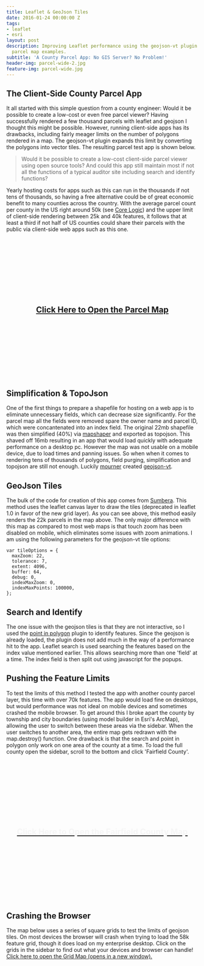 ```yaml
---
title: Leaflet & GeoJson Tiles
date: 2016-01-24 00:00:00 Z
tags:
- leaflet
- esri
layout: post
description: Improving Leaflet performance using the geojson-vt plugin with two county
  parcel map examples.
subtitle: 'A County Parcel App: No GIS Server? No Problem!'
header-img: parcel-wide-2.jpg
feature-img: parcel-wide.jpg
---
```

## The Client-Side County Parcel App

It all started with this simple question from a county engineer: Would it be possible to create a low-cost or even free parcel viewer? Having successfully rendered a few thousand parcels with leaflet and geojson I thought this might be possible. However, running client-side apps has its drawbacks, including fairly meager limits on the number of polygons rendered in a map. The geojson-vt plugin expands this limit by converting the polygons into vector tiles. The resulting parcel test app is shown below.

>Would it be possible to create a low-cost client-side parcel viewer using open source tools? And could this app still maintain most if not all the functions of a typical auditor site including search and identify functions?

Yearly hosting costs for apps such as this can run in the thousands if not tens of thousands, so having a free alternative could be of great economic benefit to many counties across the country. With the average parcel count per county in the US right around 50k (see [Core Logic](http://www.corelogic.com/products/parcelpoint.aspx)) and the upper limit of client-side rendering between 25k and 40k features, it follows that at least a third if not half of US counties could share their parcels with the public via client-side web apps such as this one.

<iframe id="map" src="" name="map" allowfullscreen width="100%" height="350px" style="border:1px lightgray solid;display:none;"></iframe>
<div id="openMap" style="cursor:default;background-image:url('/images/post-img/original/parcel-wide-2-red.jpg');height:350px;width:100%;text-align:center;">
	<a href="https://www.ovrdc.org/apps/geojson-tiles.html" target="map" class="inverse-txt"><h2 style="padding-top:160px;">Click Here to Open the Parcel Map</h2></a>
</div>

<h2>Simplification & TopoJson</h2>

One of the first things to prepare a shapefile for hosting on a web app is to eliminate unnecessary fields, which can decrease size significantly. For the parcel map all the fields were removed spare the owner name and parcel ID, which were concantenated into an index field. The original 22mb shapefile was then simplified (40%) via [mapshaper](http://mapshaper.com) and exported as topojson. This shaved off 16mb resulting in an app that would load quickly with adequate performance on a desktop pc. However the map was not usable on a mobile device, due to load times and panning issues. So when when it comes to rendering tens of thousands of polygons, field purging, simplification and topojson are still not enough. Luckily [mourner](https://github.com/mourner) created [geojson-vt](https://github.com/mapbox/geojson-vt).

<h2>GeoJson Tiles</h2>

The bulk of the code for creation of this app comes from [Sumbera](http://bl.ocks.org/Sumbera/c67e5551b21c68dc8299). This method uses the leaflet canvas layer to draw the tiles (deprecated in leaflet 1.0 in favor of the new grid layer). As you can see above, this method easily renders the 22k parcels in the map above. The only major difference with this map as compared to most web maps is that touch zoom has been disabled on mobile, which eliminates some issues with zoom animations. I am using the following parameters for the geojson-vt tile options:

    var tileOptions = {
      maxZoom: 22,  
      tolerance: 7,
      extent: 4096,
      buffer: 64,   
      debug: 0,      
      indexMaxZoom: 0,       
      indexMaxPoints: 100000,
    };

<h2>Search and Identify</h2>

The one issue with the geojson tiles is that they are not interactive, so I used the [point in polygon](https://www.mapbox.com/mapbox.js/example/v1.0.0/point-in-polygon/) plugin to identify features. Since the geojson is already loaded, the plugin does not add much in the way of a performance hit to the app. Leaflet search is used searching the features based on the index value mentioned earlier. This allows searching more than one 'field' at a time. The index field is then split out using javascript for the popups.

<h2>Pushing the Feature Limits</h2>

To test the limits of this method I tested the app with another county parcel layer, this time with over 70k features. The app would load fine on desktops, but would performance was not ideal on mobile devices and sometimes crashed the mobile browser. To get around this I broke apart the county by township and city boundaries (using model builder in Esri's ArcMap), allowing the user to switch between these areas via the sidebar. When the user switches to another area, the entire map gets redrawn with the map.destroy() function. One drawback is that the search and point in polygon only work on one area of the county at a time. To load the full county open the sidebar, scroll to the bottom and click 'Fairfield County'.

<iframe id="cityMap" name="cityMap" src="" allowfullscreen width="100%" height="350px" style="border:1px lightgray solid;display:none;"></iframe>
<div id="openCity" style="cursor:default;background-image:url('/images/post-img/original/parcel-wide-2.jpg');height:350px;width:100%;text-align:center;">
	<a href="/apps/county-parcel-test-map.html" target="cityMap" class="inverse-txt"><h2 style="padding-top:160px;color:whitesmoke;">Click Here to Open the Fairfield County Map</h2></a>
</div>


<h2>Crashing the Browser</h2>

The map below uses a series of square grids to test the limits of geojson tiles. On most devices the browser will crash when trying to load the 58k feature grid, though it does load on my enterprise desktop. Click on the grids in the sidebar to find out what your devices and browser can handle! <a href="/apps/geojson-tile-grids.html" target="_blank">Click here to open the Grid Map (opens in a new window).</a>

<!--iframe id="gridMap" name="grid" src="" allowfullscreen width="100%" height="350px" style="border:0;display:none;"></iframe>
<div id="openGrid" style="cursor:default;background-color:black;height:350px;width:100%;text-align:center;">
	<h2 style="padding-top:160px;"><a href="/apps/geojson-tile-grids.html" target="grid">Click Here to Open the Grid Map</a></h2>
</div-->

<script>
$('#openMap').click(function() {
	$('#map').show();
	$('#openMap').hide();
});
$('#openCity').click(function() {
	$('#openCity').hide();
	$('#cityMap').show();
});
</script>
